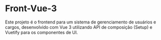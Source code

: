 # Front-Vue-3
Este projeto é o frontend para um sistema de gerenciamento de usuários e cargos, desenvolvido com Vue 3 utilizando API de composição (Setup) e Vuetify para os componentes de UI.

